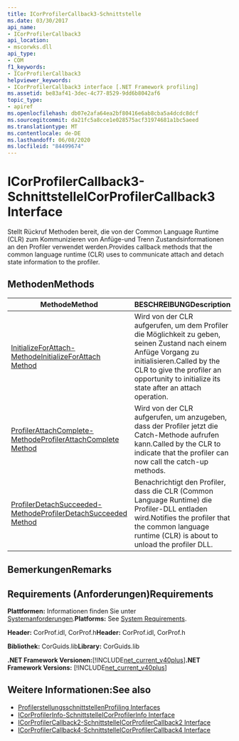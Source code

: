 ```yaml
---
title: ICorProfilerCallback3-Schnittstelle
ms.date: 03/30/2017
api_name:
- ICorProfilerCallback3
api_location:
- mscorwks.dll
api_type:
- COM
f1_keywords:
- ICorProfilerCallback3
helpviewer_keywords:
- ICorProfilerCallback3 interface [.NET Framework profiling]
ms.assetid: be83af41-3dec-4c77-8529-9dd6b8042af6
topic_type:
- apiref
ms.openlocfilehash: db07e2afa64ea2bf80416e6ab8cba5a4dcdc8dcf
ms.sourcegitcommit: da21fc5a8cce1e028575acf31974681a1bc5aeed
ms.translationtype: MT
ms.contentlocale: de-DE
ms.lasthandoff: 06/08/2020
ms.locfileid: "84499674"
---
```

# <a name="icorprofilercallback3-interface"></a><span data-ttu-id="b95c8-102">ICorProfilerCallback3-Schnittstelle</span><span class="sxs-lookup"><span data-stu-id="b95c8-102">ICorProfilerCallback3 Interface</span></span>
<span data-ttu-id="b95c8-103">Stellt Rückruf Methoden bereit, die von der Common Language Runtime (CLR) zum Kommunizieren von Anfüge-und Trenn Zustandsinformationen an den Profiler verwendet werden.</span><span class="sxs-lookup"><span data-stu-id="b95c8-103">Provides callback methods that the common language runtime (CLR) uses to communicate attach and detach state information to the profiler.</span></span>  
  
## <a name="methods"></a><span data-ttu-id="b95c8-104">Methoden</span><span class="sxs-lookup"><span data-stu-id="b95c8-104">Methods</span></span>  
  
|<span data-ttu-id="b95c8-105">Methode</span><span class="sxs-lookup"><span data-stu-id="b95c8-105">Method</span></span>|<span data-ttu-id="b95c8-106">BESCHREIBUNG</span><span class="sxs-lookup"><span data-stu-id="b95c8-106">Description</span></span>|  
|------------|-----------------|  
|[<span data-ttu-id="b95c8-107">InitializeForAttach-Methode</span><span class="sxs-lookup"><span data-stu-id="b95c8-107">InitializeForAttach Method</span></span>](icorprofilercallback3-initializeforattach-method.md)|<span data-ttu-id="b95c8-108">Wird von der CLR aufgerufen, um dem Profiler die Möglichkeit zu geben, seinen Zustand nach einem Anfüge Vorgang zu initialisieren.</span><span class="sxs-lookup"><span data-stu-id="b95c8-108">Called by the CLR to give the profiler an opportunity to initialize its state after an attach operation.</span></span>|  
|[<span data-ttu-id="b95c8-109">ProfilerAttachComplete-Methode</span><span class="sxs-lookup"><span data-stu-id="b95c8-109">ProfilerAttachComplete Method</span></span>](icorprofilercallback3-profilerattachcomplete-method.md)|<span data-ttu-id="b95c8-110">Wird von der CLR aufgerufen, um anzugeben, dass der Profiler jetzt die Catch-Methode aufrufen kann.</span><span class="sxs-lookup"><span data-stu-id="b95c8-110">Called by the CLR to indicate that the profiler can now call the catch-up methods.</span></span>|  
|[<span data-ttu-id="b95c8-111">ProfilerDetachSucceeded-Methode</span><span class="sxs-lookup"><span data-stu-id="b95c8-111">ProfilerDetachSucceeded Method</span></span>](icorprofilercallback3-profilerdetachsucceeded-method.md)|<span data-ttu-id="b95c8-112">Benachrichtigt den Profiler, dass die CLR (Common Language Runtime) die Profiler-DLL entladen wird.</span><span class="sxs-lookup"><span data-stu-id="b95c8-112">Notifies the profiler that the common language runtime (CLR) is about to unload the profiler DLL.</span></span>|  
  
## <a name="remarks"></a><span data-ttu-id="b95c8-113">Bemerkungen</span><span class="sxs-lookup"><span data-stu-id="b95c8-113">Remarks</span></span>  
  
## <a name="requirements"></a><span data-ttu-id="b95c8-114">Requirements (Anforderungen)</span><span class="sxs-lookup"><span data-stu-id="b95c8-114">Requirements</span></span>  
 <span data-ttu-id="b95c8-115">**Plattformen:** Informationen finden Sie unter [Systemanforderungen](../../get-started/system-requirements.md).</span><span class="sxs-lookup"><span data-stu-id="b95c8-115">**Platforms:** See [System Requirements](../../get-started/system-requirements.md).</span></span>  
  
 <span data-ttu-id="b95c8-116">**Header:** CorProf.idl, CorProf.h</span><span class="sxs-lookup"><span data-stu-id="b95c8-116">**Header:** CorProf.idl, CorProf.h</span></span>  
  
 <span data-ttu-id="b95c8-117">**Bibliothek:** CorGuids.lib</span><span class="sxs-lookup"><span data-stu-id="b95c8-117">**Library:** CorGuids.lib</span></span>  
  
 <span data-ttu-id="b95c8-118">**.NET Framework Versionen:**[!INCLUDE[net_current_v40plus](../../../../includes/net-current-v40plus-md.md)]</span><span class="sxs-lookup"><span data-stu-id="b95c8-118">**.NET Framework Versions:** [!INCLUDE[net_current_v40plus](../../../../includes/net-current-v40plus-md.md)]</span></span>  
  
## <a name="see-also"></a><span data-ttu-id="b95c8-119">Weitere Informationen:</span><span class="sxs-lookup"><span data-stu-id="b95c8-119">See also</span></span>

- [<span data-ttu-id="b95c8-120">Profilerstellungsschnittstellen</span><span class="sxs-lookup"><span data-stu-id="b95c8-120">Profiling Interfaces</span></span>](profiling-interfaces.md)
- [<span data-ttu-id="b95c8-121">ICorProfilerInfo-Schnittstelle</span><span class="sxs-lookup"><span data-stu-id="b95c8-121">ICorProfilerInfo Interface</span></span>](icorprofilerinfo-interface.md)
- [<span data-ttu-id="b95c8-122">ICorProfilerCallback2-Schnittstelle</span><span class="sxs-lookup"><span data-stu-id="b95c8-122">ICorProfilerCallback2 Interface</span></span>](icorprofilercallback2-interface.md)
- [<span data-ttu-id="b95c8-123">ICorProfilerCallback4-Schnittstelle</span><span class="sxs-lookup"><span data-stu-id="b95c8-123">ICorProfilerCallback4 Interface</span></span>](icorprofilercallback4-interface.md)

